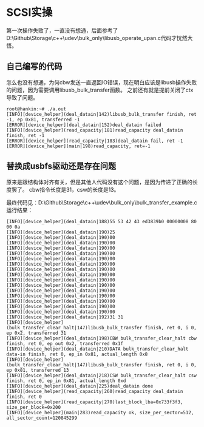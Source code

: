 # SCSI实操

第一次操作失败了，一直没有想通，后面参考了D:\Github\Storage\c++\udev\bulk_only\libusb_operate_upan.c代码才恍然大悟。

## 自己编写的代码
怎么也没有想通，为何cbw发送一直返回IO错误，现在明白应该是libusb操作失败的问题，因为需要调用libusb_bulk_transfer函数。
之前还有就是提前关闭了ctx导致了问题。
```
root@hankin:~# ./a.out
[INFO][device_helper](deal_datain|142)libusb_bulk_transfer finish, ret -1, ep 0x81, transferred -1
[ERROR][device_helper](deal_datain|152)deal_datain failed
[INFO][device_helper](read_capacity|181)read_capacity deal_datain finish, ret -1
[ERROR][device_helper](read_capacity|183)deal_datain fail, ret -1
[ERROR][device_helper](main|198)read_capacity, ret=-1
```

## 替换成usbfs驱动还是存在问题
原来是跟结构体对齐有关，但是其他人代码没有这个问题，是因为传递了正确的长度罢了。
cbw指令长度是31，csw的长度是13。

最终代码见：D:\Github\Storage\c++\udev\bulk_only\bulk_transfer_example.c
运行结果：
```
[INFO][device_helper](deal_datain|188)55 53 42 43 ed3839b0 00000008 80 00 0a
[INFO][device_helper](deal_datain|190)25
[INFO][device_helper](deal_datain|190)00
[INFO][device_helper](deal_datain|190)00
[INFO][device_helper](deal_datain|190)00
[INFO][device_helper](deal_datain|190)00
[INFO][device_helper](deal_datain|190)00
[INFO][device_helper](deal_datain|190)00
[INFO][device_helper](deal_datain|190)00
[INFO][device_helper](deal_datain|190)00
[INFO][device_helper](deal_datain|190)00
[INFO][device_helper](deal_datain|190)00
[INFO][device_helper](deal_datain|190)00
[INFO][device_helper](deal_datain|190)00
[INFO][device_helper](deal_datain|190)00
[INFO][device_helper](deal_datain|190)00
[INFO][device_helper](deal_datain|190)00
[INFO][device_helper](deal_datain|192)31 31
[INFO][device_helper](bulk_transfer_clear_halt|147)libusb_bulk_transfer finish, ret 0, i 0, ep 0x2, transferred 31
[INFO][device_helper](deal_datain|198)CBW bulk_transfer_clear_halt cbw finish, ret 0, ep_out 0x2, transferred 0x1f
[INFO][device_helper](deal_datain|210)DATA bulk_transfer_clear_halt data-in finish, ret 0, ep_in 0x81, actual_length 0x8
[INFO][device_helper](bulk_transfer_clear_halt|147)libusb_bulk_transfer finish, ret 0, i 0, ep 0x81, transferred 13
[INFO][device_helper](deal_datain|218)CSW bulk_transfer_clear_halt csw finish, ret 0, ep_in 0x81, actual_length 0xd
[INFO][device_helper](deal_datain|225)deal_datain done
[INFO][device_helper](read_capacity|260)read_capacity deal_datain finish, ret 0
[INFO][device_helper](read_capacity|270)last_block_lba=0x733f3f3, size_per_block=0x200
[INFO][device_helper](main|283)read_capacity ok, size_per_sector=512, all_sector_count=120845299
```